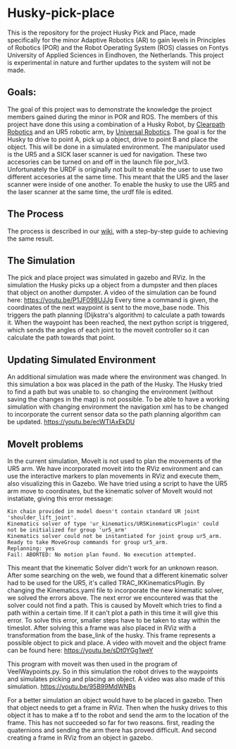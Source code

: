 # Husky-pick-place
This is the repository for the project Husky Pick and Place, made specifically for the minor Adaptive Robotics (AR) to gain levels in Principles of Robotics (POR) and the Robot Operating System (ROS) classes on Fontys University of Applied Sciences in Eindhoven, the Netherlands. This project is experimental in nature and further updates to the system will not be made.

## Goals:
The goal of this project was to demonstrate the knowledge the project members gained during the minor in POR and ROS. 
The members of this project have done this using a combination of a Husky Robot, by [Clearpath Robotics](https://www.clearpathrobotics.com/husky-unmanned-ground-vehicle-robot/) and an UR5 robotic arm, by [Universal Robotics](https://www.universal-robots.com/).
The goal is for the Husky to drive to point A, pick up a object, drive to point B and place the object. This will be done in a simulated environment. The manipulator used is the UR5 and a SICK laser scanner is ued for navigation.
These two accesories can be turned on and off in the launch file por_lvl3. Unfortunately the URDF is originally not built to enable the user to use two different accesories at the same time. This meant that the UR5 and the laser scanner were inside of one another.
To enable the husky to use the UR5 and the laser scanner at the same time, the urdf file is edited.

## The Process
The process is described in our [wiki](https://github.com/peer52437/Husky-pick-place/wiki), with a step-by-step guide to achieving the same result.

## The Simulation
The pick and place project was simulated in gazebo and RViz. In the simulation the Husky picks up a object from a dumpster and then places that object on another dumpster.
A video of the simulation can be found here:
https://youtu.be/P1JF098UJJg
Every time a command is given, the coordinates of the next waypoint is sent to the move_base node. This triggers the path planning (Dijkstra's algorithm) to calculate a path towards it.
When the waypoint has been reached, the next python script is triggered, which sends the angles of each joint to the moveit controller so it can calculate the path towards that point.

## Updating Simulated Environment
An additional simulation was made where the environment was changed. In this simulation a box was placed in the path of the Husky. The Husky tried to find a path but was unable to. so changing the environment (without saving the changes in the map) is not possible.
To be able to have a working simulation with changing environment the navigation xml has to be changed to incorporate the current sensor data so the path planning algorithm can be updated.
https://youtu.be/ecWTlAxEkDU

## MoveIt problems
In the current simulation, MoveIt is not used to plan the movements of the UR5 arm. We have incorporated moveit into the RViz environment and can use the interactive markers to plan movements in RViz and execute them, also visualizing this in Gazebo.
We have tried using a script to have the UR5 arm move to coordinates, but the kinematic solver of MoveIt would not instatiate, giving this error message:

    Kin chain provided in model doesn't contain standard UR joint 'shoulder_lift_joint'.
    Kinematics solver of type 'ur_kinematics/UR5KinematicsPlugin' could not be initialized for group 'ur5_arm'
    Kinematics solver could not be instantiated for joint group ur5_arm.
    Ready to take MoveGroup commands for group ur5_arm.
    Replanning: yes
    Fail: ABORTED: No motion plan found. No execution attempted.
This meant that the kinematic Solver didn't work for an unknown reason. After some searching on the web, we found that a different kinematic solver had to be used for the UR5, it's called TRAC_IKKinematicsPlugin.
By changing the Kinematics.yaml file to incorporate the new kinematic solver, we solved the errors above.
The next error we encountered was that the solver could not find a path. This is caused by MoveIt which tries to find a path within a certain time. If it can't plot a path in this time it will give this error. To solve this error, smaller steps have to be taken to stay within the timeslot. 
After solving this a frame was also placed in RViz with a transformation from the base_link of the husky. This frame represents a possible object to pick and place.
A video with moveit and the object frame can be found here:
https://youtu.be/sDt0YGg1weY

This program with moveit was then used in the program of VeelWaypoints.py. So in this simulation the robot drives to the waypoints and simulates picking and placing an object. A video was also made of this simulation.
https://youtu.be/95B99MdWNBs

For a better simulation an object would have to be placed in gazebo. Then that object needs to get a frame in RViz.
Then when the husky drives to this object it has to make a tf to the robot and send the arm to the location of the frame.
This has not succeeded so far for two reasons. first, reading the quaternions and sending the arm there has proved difficult. And second creating a frame in RViz from an object in gazebo.
